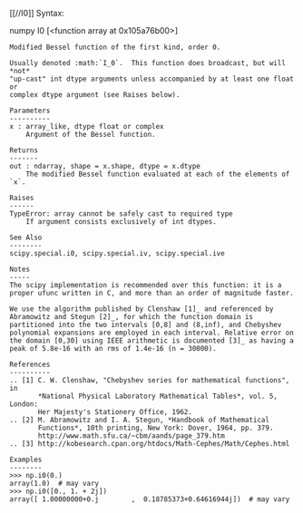 [[//I0]]
Syntax:

  numpy I0 [<function array at 0x105a76b00>]


    Modified Bessel function of the first kind, order 0.

    Usually denoted :math:`I_0`.  This function does broadcast, but will *not*
    "up-cast" int dtype arguments unless accompanied by at least one float or
    complex dtype argument (see Raises below).

    Parameters
    ----------
    x : array_like, dtype float or complex
        Argument of the Bessel function.

    Returns
    -------
    out : ndarray, shape = x.shape, dtype = x.dtype
        The modified Bessel function evaluated at each of the elements of `x`.

    Raises
    ------
    TypeError: array cannot be safely cast to required type
        If argument consists exclusively of int dtypes.

    See Also
    --------
    scipy.special.i0, scipy.special.iv, scipy.special.ive

    Notes
    -----
    The scipy implementation is recommended over this function: it is a
    proper ufunc written in C, and more than an order of magnitude faster.

    We use the algorithm published by Clenshaw [1]_ and referenced by
    Abramowitz and Stegun [2]_, for which the function domain is
    partitioned into the two intervals [0,8] and (8,inf), and Chebyshev
    polynomial expansions are employed in each interval. Relative error on
    the domain [0,30] using IEEE arithmetic is documented [3]_ as having a
    peak of 5.8e-16 with an rms of 1.4e-16 (n = 30000).

    References
    ----------
    .. [1] C. W. Clenshaw, "Chebyshev series for mathematical functions", in
           *National Physical Laboratory Mathematical Tables*, vol. 5, London:
           Her Majesty's Stationery Office, 1962.
    .. [2] M. Abramowitz and I. A. Stegun, *Handbook of Mathematical
           Functions*, 10th printing, New York: Dover, 1964, pp. 379.
           http://www.math.sfu.ca/~cbm/aands/page_379.htm
    .. [3] http://kobesearch.cpan.org/htdocs/Math-Cephes/Math/Cephes.html

    Examples
    --------
    >>> np.i0(0.)
    array(1.0)  # may vary
    >>> np.i0([0., 1. + 2j])
    array([ 1.00000000+0.j        ,  0.18785373+0.64616944j])  # may vary

    